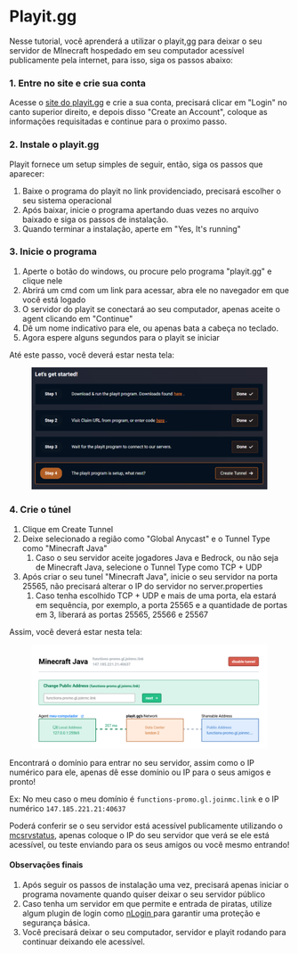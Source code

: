 # Playit.gg

Nesse tutorial, você aprenderá a utilizar o playit,gg para deixar o seu servidor de MInecraft hospedado em seu computador acessível publicamente pela internet, para isso, siga os passos abaixo:

### 1. Entre no site e crie sua conta

Acesse o [site do playit.gg](https://playit.gg/) e crie a sua conta, precisará clicar em "Login" no canto superior direito, e depois disso "Create an Account", coloque as informações requisitadas e continue para o proximo passo.

### 2. Instale o playit.gg

Playit fornece um setup simples de seguir, então, siga os passos que aparecer:

1. Baixe o programa do playit no link providenciado, precisará escolher o seu sistema operacional
2. Após baixar, inicie o programa apertando duas vezes no arquivo baixado e siga os passos de instalação.
3. Quando terminar a instalação, aperte em "Yes, It's running"

### 3. Inicie o programa

1. Aperte o botão do windows, ou procure pelo programa "playit.gg" e clique nele
2. Abrirá um cmd com um link para acessar, abra ele no navegador em que você está logado
3. O servidor do playit se conectará ao seu computador, apenas aceite o agent clicando em "Continue"
4. Dê um nome indicativo para ele, ou apenas bata a cabeça no teclado.
5. Agora espere alguns segundos para o playit se iniciar

Até este passo, você deverá estar nesta tela:

<figure><img src="../../../.gitbook/assets/firefox_54T2227xOU.png" alt=""><figcaption></figcaption></figure>

### 4. Crie o túnel

1. Clique em Create Tunnel
2. Deixe selecionado a região como "Global Anycast" e o Tunnel Type como "Minecraft Java"
   1. Caso o seu servidor aceite jogadores Java e Bedrock, ou não seja de Minecraft Java, selecione o Tunnel Type como TCP + UDP
3. Após criar o seu tunel "Minecraft Java", inicie o seu servidor na porta 25565, não precisará alterar o IP do servidor no server.properties
   1. Caso tenha escolhido TCP + UDP e mais de uma porta, ela estará em sequência, por exemplo, a porta 25565 e a quantidade de portas em 3, liberará as portas 25565, 25566 e 25567

Assim, você deverá estar nesta tela:

<figure><img src="../../../.gitbook/assets/firefox_RSDUUpLK0X.png" alt=""><figcaption></figcaption></figure>

Encontrará o domínio para entrar no seu servidor, assim como o IP numérico para ele, apenas dê esse domínio ou IP para o seus amigos e pronto!

Ex: No meu caso o meu domínio é `functions-promo.gl.joinmc.link` e o IP numérico `147.185.221.21:40637`

Poderá conferir se o seu servidor está acessível publicamente utilizando o [mcsrvstatus](https://mcsrvstat.us/), apenas coloque o IP do seu servidor que verá se ele está acessível, ou teste enviando para os seus amigos ou você mesmo entrando!

#### Observações finais

1. Após seguir os passos de instalação uma vez, precisará apenas iniciar o programa novamente quando quiser deixar o seu servidor público
2. Caso tenha um servidor em que permite e entrada de piratas, utilize algum plugin de login como [nLogin ](https://www.nickuc.com)para garantir uma proteção e segurança básica.
3. Você precisará deixar o seu computador, servidor e playit rodando para continuar deixando ele acessível.
